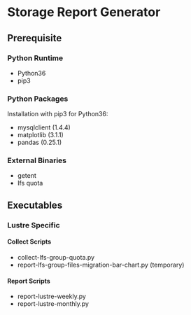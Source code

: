 # Storage Report Generator

## Prerequisite

### Python Runtime

* Python36
* pip3 

### Python Packages

Installation with pip3 for Python36:

* mysqlclient (1.4.4)
* matplotlib (3.1.1)
* pandas (0.25.1)

### External Binaries

* getent
* lfs quota

## Executables

### Lustre Specific

#### Collect Scripts

* collect-lfs-group-quota.py
* report-lfs-group-files-migration-bar-chart.py (temporary)

#### Report Scripts
* report-lustre-weekly.py
* report-lustre-monthly.py
